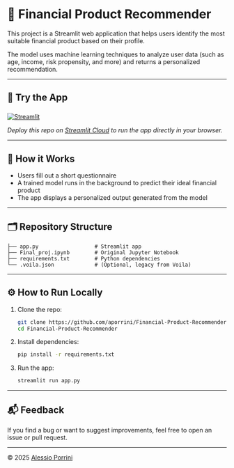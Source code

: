 # 💼 Financial Product Recommender

This project is a Streamlit web application that helps users identify the most suitable financial product based on their profile.

The model uses machine learning techniques to analyze user data (such as age, income, risk propensity, and more) and returns a personalized recommendation.

---

## 🚀 Try the App
###
[![Streamlit](https://static.streamlit.io/badges/streamlit_badge_black_white.svg)](https://financial-instrument-recommender-fintech-class-2025.streamlit.app/)


_Deploy this repo on [Streamlit Cloud](https://streamlit.io/cloud) to run the app directly in your browser._

---

## 🧠 How it Works

- Users fill out a short questionnaire
- A trained model runs in the background to predict their ideal financial product
- The app displays a personalized output generated from the model

---

## 🗂️ Repository Structure

```
├── app.py                  # Streamlit app
├── Final_proj.ipynb        # Original Jupyter Notebook
├── requirements.txt        # Python dependencies
└── .voila.json             # (Optional, legacy from Voila)
```

---

## ⚙️ How to Run Locally

1. Clone the repo:
   ```bash
   git clone https://github.com/aporrini/Financial-Product-Recommender.git
   cd Financial-Product-Recommender
   ```

2. Install dependencies:
   ```bash
   pip install -r requirements.txt
   ```

3. Run the app:
   ```bash
   streamlit run app.py
   ```

---

## 📬 Feedback

If you find a bug or want to suggest improvements, feel free to open an issue or pull request.

---

© 2025 [Alessio Porrini](https://github.com/aporrini)
